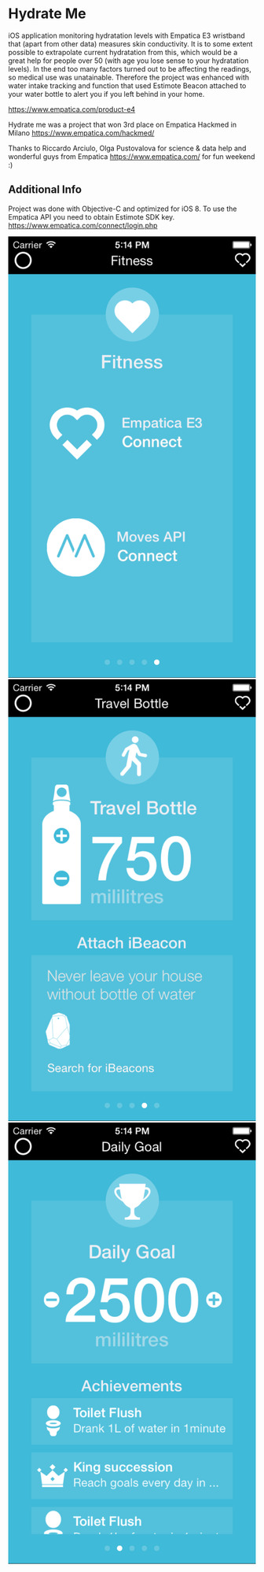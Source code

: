 Hydrate Me
==========

iOS application monitoring hydratation levels with Empatica E3 wristband that (apart from other data) measures 
skin conductivity. It is to some extent possible to extrapolate 
current hydratation from this, which would be a great help for people over 50 (with age you lose sense to your 
hydratation levels). In the end too many factors turned out to be affecting the readings, so medical use
was unatainable. Therefore the project was enhanced with water intake tracking and function that used Estimote 
Beacon attached to your water bottle to alert you if you left behind in your home.

https://www.empatica.com/product-e4

Hydrate me was a project that won 3rd place on Empatica Hackmed in Milano https://www.empatica.com/hackmed/ 

Thanks to Riccardo Arciulo, Olga Pustovalova for science & data help and wonderful guys from Empatica 
https://www.empatica.com/ for fun weekend :) 

Additional Info
---------------

Project was done with Objective-C and optimized for iOS 8. To use the Empatica API you
need to obtain Estimote SDK key. https://www.empatica.com/connect/login.php

![empatica connect](screen1.png)
![travel bottle](screen2.png)
![achievements](screen3.png)